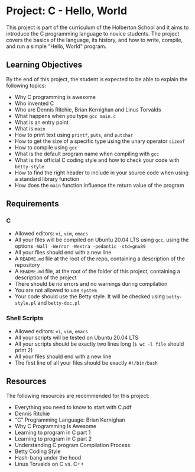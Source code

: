 <div class="markdown prose w-full break-words dark:prose-invert light">
    <h1>Project: C - Hello, World</h1>
    <p>This project is part of the curriculum of the Holberton School and it aims to introduce the C programming
        language to novice students. The project covers the basics of the language, its history, and how to write,
        compile, and run a simple "Hello, World" program.</p>
    <h2>Learning Objectives</h2>
    <p>By the end of this project, the student is expected to be able to explain the following topics:</p>
    <ul>
        <li>Why C programming is awesome</li>
        <li>Who invented C</li>
        <li>Who are Dennis Ritchie, Brian Kernighan and Linus Torvalds</li>
        <li>What happens when you type <code>gcc main.c</code></li>
        <li>What is an entry point</li>
        <li>What is <code>main</code></li>
        <li>How to print text using <code>printf</code>, <code>puts</code>, and <code>putchar</code></li>
        <li>How to get the size of a specific type using the unary operator <code>sizeof</code></li>
        <li>How to compile using <code>gcc</code></li>
        <li>What is the default program name when compiling with <code>gcc</code></li>
        <li>What is the official C coding style and how to check your code with <code>betty-style</code></li>
        <li>How to find the right header to include in your source code when using a standard library function</li>
        <li>How does the <code>main</code> function influence the return value of the program</li>
    </ul>
    <h2>Requirements</h2>
    <h3>C</h3>
    <ul>
        <li>Allowed editors: <code>vi</code>, <code>vim</code>, <code>emacs</code></li>
        <li>All your files will be compiled on Ubuntu 20.04 LTS using <code>gcc</code>, using the options
            <code>-Wall -Werror -Wextra -pedantic -std=gnu89</code>
        </li>
        <li>All your files should end with a new line</li>
        <li>A <code>README.md</code> file at the root of the repo, containing a description of the repository</li>
        <li>A <code>README.md</code> file, at the root of the folder of this project, containing a description of the
            project</li>
        <li>There should be no errors and no warnings during compilation</li>
        <li>You are not allowed to use <code>system</code></li>
        <li>Your code should use the Betty style. It will be checked using <code>betty-style.pl</code> and
            <code>betty-doc.pl</code>
        </li>
    </ul>
    <h3>Shell Scripts</h3>
    <ul>
        <li>Allowed editors: <code>vi</code>, <code>vim</code>, <code>emacs</code></li>
        <li>All your scripts will be tested on Ubuntu 20.04 LTS</li>
        <li>All your scripts should be exactly two lines long (<code>$ wc -l file</code> should print 2)</li>
        <li>All your files should end with a new line</li>
        <li>The first line of all your files should be exactly <code>#!/bin/bash</code></li>
    </ul>
    <h2>Resources</h2>
    <p>The following resources are recommended for this project:</p>
    <ul>
        <li>Everything you need to know to start with C.pdf</li>
        <li>Dennis Ritchie</li>
        <li>“C” Programming Language: Brian Kernighan</li>
        <li>Why C Programming Is Awesome</li>
        <li>Learning to program in C part 1</li>
        <li>Learning to program in C part 2</li>
        <li>Understanding C program Compilation Process</li>
        <li>Betty Coding Style</li>
        <li>Hash-bang under the hood</li>
        <li>Linus Torvalds on C vs. C++</li>
    </ul>
</div>
